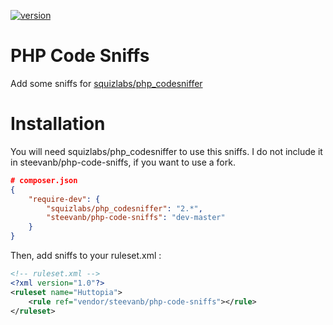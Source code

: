 [![version](https://img.shields.io/badge/version-development-green.svg)](https://github.com/steevanb/php-code-sniffs)

PHP Code Sniffs
===============

Add some sniffs for [squizlabs/php_codesniffer](https://github.com/squizlabs/PHP_CodeSniffer)

Installation
============

You will need squizlabs/php_codesniffer to use this sniffs.
I do not include it in steevanb/php-code-sniffs, if you want to use a fork.
```json
# composer.json
{
    "require-dev": {
        "squizlabs/php_codesniffer": "2.*",
        "steevanb/php-code-sniffs": "dev-master"
    }
}
```

Then, add sniffs to your ruleset.xml :
```xml
<!-- ruleset.xml -->
<?xml version="1.0"?>
<ruleset name="Huttopia">
    <rule ref="vendor/steevanb/php-code-sniffs"></rule>
</ruleset>
```
